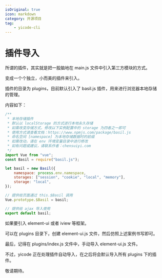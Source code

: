 ```yaml
---
isOriginal: true
icon: markdown
category: 开源项目
tag:
    - yicode-cli
---
```


# 插件导入

所谓的插件，其实就是把一股脑地在 main.js 文件中引入第三方模块的方式。

变成一个个独立，小而美的插件来引入。

插件的目录为 plugins，目前默认引入了 basil.js 插件，用来进行浏览器本地存储的管理。

内容如下：

```javascript
/**
 * 本地存储插件
 * 默认以 localStorage 的方式进行本地永久存储
 * 如需改变存储方式，修改以下实例配置中的 storage 为四者之一即可
 * 使用方式请查看文档：https://www.npmjs.com/package/basil.js
 * 命名空间 [namespace] 为本地存储数据时的前缀
 * 如需改动，请在 env 环境变量目录中进行修改
 * 如有问题或建议，请联系作者：chensuiyi.com
 */
import Vue from "vue";
const Basil = require("basil.js");

let basil = new Basil({
    namespace: process.env.namespace,
    storages: ["session", "cookie", "local", "memory"],
    storage: "local",
});

// 提供给页面通过 this.$Basil 调用
Vue.prototype.$Basil = basil;

// 提供给 ajax 导入使用
export default basil;
```

如果要引入 element-ui 或者 iview 等框架。

可以在 plugins 目录下，创建 element-ui.js 文件，然后仿照上述案例书写即可。

最后，记得在 plugins/index.js 文件中，手动导入 element-ui.js 文件。

不过，yicode 正在处理插件自动导入，在之后将会默认导入所有 plugins 下的插件。

敬请期待。
